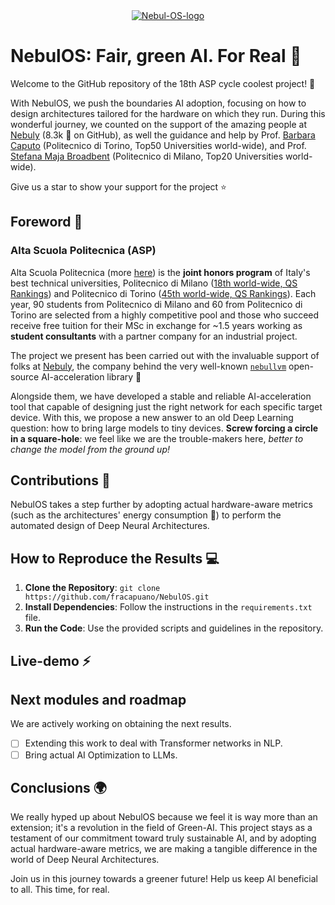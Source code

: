 <div align="center">
  <a href="https://ibb.co/gTkPrng">
    <img src="https://i.ibb.co/FXYXZfD/Nebul-OS-logo.png" alt="Nebul-OS-logo" border="0">
  </a>
</div>

# NebulOS: Fair, green AI. For Real 🌿
Welcome to the GitHub repository of the 18th ASP cycle coolest project! 🚀

With NebulOS, we push the boundaries AI adoption, focusing on how to design architectures tailored for the hardware on which they run.
During this wonderful journey, we counted on the support of the amazing people at [Nebuly](https://www.nebuly.com/) (8.3k 🌟 on GitHub), as well the guidance and help by Prof. [Barbara Caputo](linkedin.com/in/barbara-caputo-a610201a7/?originalSubdomain=it) (Politecnico di Torino, Top50 Universities world-wide), and Prof. [Stefana Maja Broadbent](https://www.linkedin.com/in/stefanabroadbent/?originalSubdomain=uk) (Politecnico di Milano, Top20 Universities world-wide).

Give us a star to show your support for the project ⭐
<!-- You can find an extended abstract of this project [here](link_to_extended_abstract_website). --> 

## Foreword 📝
### Alta Scuola Politecnica (ASP)
Alta Scuola Politecnica (more [here](https://www.asp-poli.it/)) is the **joint honors program** of Italy's best technical universities, Politecnico di Milano ([18th world-wide, QS Rankings](https://www.topuniversities.com/university-rankings/university-subject-rankings/2023/engineering-technology?&page=1)) and Politecnico di Torino ([45th world-wide, QS Rankings](https://www.topuniversities.com/university-rankings/university-subject-rankings/2023/engineering-technology?&page=1)). 
Each year, 90 students from Politecnico di Milano and 60 from Politecnico di Torino are selected from a highly competitive pool and those who succeed receive free tuition for their MSc in exchange for ~1.5 years working as **student consultants** with a partner company for an industrial project.

The project we present has been carried out with the invaluable support of folks at [Nebuly](https://www.nebuly.com/), the company behind the very well-known [`nebullvm`](https://github.com/nebuly-ai/nebuly/tree/main/optimization/nebullvm) open-source AI-acceleration library 🚀

Alongside them, we have developed a stable and reliable AI-acceleration tool that capable of designing just the right network for each specific target device. 
With this, we propose a new answer to an old Deep Learning question: how to bring large models to tiny devices. **Screw forcing a circle in a square-hole**: we feel like we are the trouble-makers here, *better to change the model from the ground up!*

## Contributions 🌟
NebulOS takes a step further by adopting actual hardware-aware metrics (such as the architectures' energy consumption 🌿) to perform the automated design of Deep Neural Architectures.

## How to Reproduce the Results 💻
1. **Clone the Repository**: `git clone https://github.com/fracapuano/NebulOS.git`
2. **Install Dependencies**: Follow the instructions in the `requirements.txt` file.
3. **Run the Code**: Use the provided scripts and guidelines in the repository.

## Live-demo ⚡
<!--# Daje matte caccia st'app de streamlit-->

## Next modules and roadmap
We are actively working on obtaining the next results.

- [ ] Extending this work to deal with Transformer networks in NLP.
- [ ] Bring actual AI Optimization to LLMs.

## Conclusions 🌍
We really hyped up about NebulOS because we feel it is way more than an extension; it's a revolution in the field of Green-AI. This project stays as a testament of our commitment toward truly sustainable AI, and by adopting actual hardware-aware metrics, we are making a tangible difference in the world of Deep Neural Architectures. 

Join us in this journey towards a greener future! Help us keep AI beneficial to all. This time, for real.
